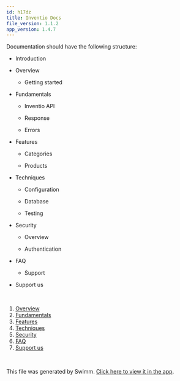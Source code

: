 ```yaml
---
id: h17dz
title: Inventio Docs
file_version: 1.1.2
app_version: 1.4.7
---
```


<!-- Intro - Do not remove this comment -->
Documentation should have the following structure:

*   Introduction
    
*   Overview
    
    *   Getting started
        
*   Fundamentals
    
    *   Inventio API
        
    *   Response
        
    *   Errors
        
*   Features
    
    *   Categories
        
    *   Products
        
*   Techniques
    
    *   Configuration
        
    *   Database
        
    *   Testing
        
*   Security
    
    *   Overview
        
    *   Authentication
        
*   FAQ
    
    *   Support
        
*   Support us

<br/>

<!-- Steps - Do not remove this comment -->
1. [Overview](overview.pwmcw.pl.sw.md)
2. [Fundamentals](fundamentals.nftao.pl.sw.md)
3. [Features](features.cz2p9.pl.sw.md)
4. [Techniques](techniques.b9fqt.pl.sw.md)
5. [Security](security.bhwr6.pl.sw.md)
6. [FAQ](faq.fpfu2.sw.md)
7. [Support us](support-us.833s9.sw.md)


<br/>

This file was generated by Swimm. [Click here to view it in the app](/repos/Z2l0aHViJTNBJTNBaW52ZW50aW8lM0ElM0F2dmVsYw==/playlists/h17dz).
